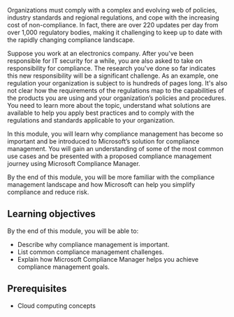 Organizations must comply with a complex and evolving web of policies, industry standards and regional regulations, and cope with the increasing cost of non-compliance. In fact, there are over 220 updates per day from over 1,000 regulatory bodies, making it challenging to keep up to date with the rapidly changing compliance landscape.

Suppose you work at an electronics company. After you've been responsible for IT security for a while, you are also asked to take on responsibility for compliance. The research you've done so far indicates this new responsibility will be a significant challenge. As an example, one regulation your organization is subject to is hundreds of pages long. It's also not clear how the requirements of the regulations map to the capabilities of the products you are using and your organization’s policies and procedures. You need to learn more about the topic, understand what solutions are available to help you apply best practices and to comply with the regulations and standards applicable to your organization.

In this module, you will learn why compliance management has become so important and be introduced to Microsoft’s solution for compliance management.   You will gain an understanding of some of the most common use cases and be presented with a proposed compliance management journey using Microsoft Compliance Manager.

By the end of this module, you will be more familiar with the compliance management landscape and how Microsoft can help you simplify compliance and reduce risk.

## Learning objectives

By the end of this module, you will be able to:

- Describe why compliance management is important.
- List common compliance management challenges.
- Explain how Microsoft Compliance Manager helps you achieve compliance management goals.


## Prerequisites

- Cloud computing concepts

